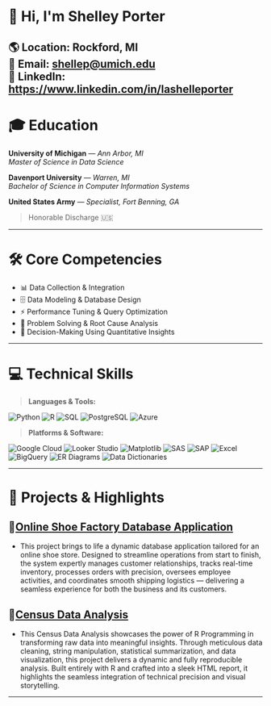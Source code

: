 # 👋 Hi, I'm **Shelley Porter**

🌎 **Location:** Rockford, MI  
📧 **Email:** [shellep@umich.edu](mailto:shellep@umich.edu)  
🔗 **LinkedIn:** https://www.linkedin.com/in/lashelleporter
---

# 🎓 Education

**University of Michigan** — *Ann Arbor, MI*  
*Master of Science in Data Science*  

**Davenport University** — *Warren, MI*  
*Bachelor of Science in Computer Information Systems*  

**United States Army** — *Specialist, Fort Benning, GA*  
> Honorable Discharge 🇺🇸

---

# 🛠️ Core Competencies

- 📊 Data Collection & Integration
- 🗄️ Data Modeling & Database Design
- ⚡ Performance Tuning & Query Optimization
- 🧠 Problem Solving & Root Cause Analysis
- 🎯 Decision-Making Using Quantitative Insights

---

# 💻 Technical Skills

> **Languages & Tools:**

![Python](https://img.shields.io/badge/Python-3776AB?style=for-the-badge&logo=python&logoColor=white)
![R](https://img.shields.io/badge/R-276DC3?style=for-the-badge&logo=r&logoColor=white)
![SQL](https://img.shields.io/badge/SQL-4479A1?style=for-the-badge&logo=sqlite&logoColor=white)
![PostgreSQL](https://img.shields.io/badge/PostgreSQL-4169E1?style=for-the-badge&logo=postgresql&logoColor=white)
![Azure](https://img.shields.io/badge/Azure-0078D4?style=for-the-badge&logo=microsoftazure&logoColor=white)

> **Platforms & Software:**  

![Google Cloud](https://img.shields.io/badge/Google%20Cloud-4285F4?style=for-the-badge&logo=googlecloud&logoColor=white)
![Looker Studio](https://img.shields.io/badge/Looker%20Studio-4285F4?style=for-the-badge&logo=googleanalytics&logoColor=white)
![Matplotlib](https://img.shields.io/badge/Matplotlib-11557C?style=for-the-badge&logo=matplotlib&logoColor=white)
![SAS](https://img.shields.io/badge/SAS-0278AA?style=for-the-badge&logo=sas&logoColor=white)
![SAP](https://img.shields.io/badge/SAP-0FAAFF?style=for-the-badge&logo=sap&logoColor=white)
![Excel](https://img.shields.io/badge/Excel-217346?style=for-the-badge&logo=microsoft-excel&logoColor=white)
![BigQuery](https://img.shields.io/badge/BigQuery-669DF6?style=for-the-badge&logo=googlebigquery&logoColor=white)
![ER Diagrams](https://img.shields.io/badge/ER%20Diagrams-0066CC?style=for-the-badge&logo=databricks&logoColor=white)
![Data Dictionaries](https://img.shields.io/badge/Data%20Dictionaries-4CAF50?style=for-the-badge&logo=bookstack&logoColor=white)

---

# 🚀 Projects & Highlights

## 🔗[Online Shoe Factory Database Application](https://github.com/ShelleyPorter/Shoe-Factory-Project)
- This project brings to life a dynamic database application tailored for an online shoe store. Designed to streamline operations from start to finish, the system expertly manages customer relationships, tracks real-time inventory, processes orders with precision, oversees employee activities, and coordinates smooth shipping logistics — delivering a seamless experience for both the business and its customers.

## 🔗[Census Data Analysis](https://github.com/ShelleyPorter/Census-Data-Analysis)
- This Census Data Analysis showcases the power of R Programming in transforming raw data into meaningful insights. Through meticulous data cleaning, string manipulation, statistical summarization, and data visualization, this project delivers a dynamic and fully reproducible analysis. Built entirely with R and crafted into a sleek HTML report, it highlights the seamless integration of technical precision and visual storytelling.
---
